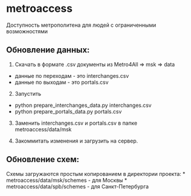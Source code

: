 metroaccess
===========

Доступность метрополитена для людей с ограниченными возможностями


Обновление данных:
--------
1. Скачать в формате .csv документы из Metro4All => msk => data
  * данные по переходам - это interchanges.csv
  * данные по выходам - это portals.csv

2. Запустить
  * python prepare_interchanges_data.py interchanges.csv
  * python prepare_portals_data.py portals.csv

3. Заменить interchanges.csv и portals.csv в папке metroaccess/data/msk

4. Закоммитать изменения и загрузить на сервер.


Обновление схем:
--------
Схемы загружаются простым копированием в директории проекта:
    * metroaccess/data/msk/schemes - для Москвы
    * metroaccess/data/spb/schemes - для Санкт-Петербурга